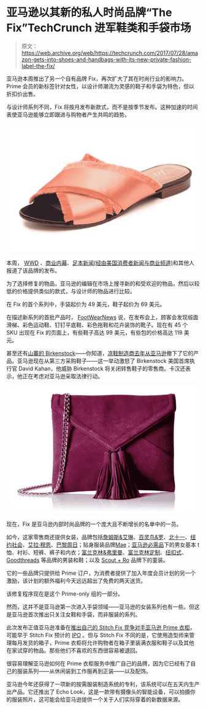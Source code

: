 # 亚马逊以其新的私人时尚品牌“The Fix”TechCrunch 进军鞋类和手袋市场

> 原文：<https://web.archive.org/web/https://techcrunch.com/2017/07/28/amazon-gets-into-shoes-and-handbags-with-its-new-private-fashion-label-the-fix/>

亚马逊本周推出了另一个自有品牌 Fix，再次扩大了其在时尚行业的影响力。Prime 会员的新标签针对女性，以设计师潮流为灵感的鞋子和手袋为特色，但以折扣价出售。

与设计师系列不同，Fix 将按月发布新款式，而不是按季节发布。这种加速的时间表使亚马逊能够立即跟进与购物者产生共鸣的趋势。

![](img/ec70b683645b1b451ea3e448b4b972b5.png)

本周， [WWD](https://web.archive.org/web/20221210062833/http://wwd.com/fashion-news/fashion-scoops/amazon-launches-private-accessories-label-10952330/) 、[商业内幕](https://web.archive.org/web/20221210062833/http://www.businessinsider.com/amazon-shoes-and-handbags-line-the-fix-2017-7)、[足本新闻(经由美国消费者新闻与商业频道)](https://web.archive.org/web/20221210062833/http://www.cnbc.com/2017/07/27/amazon-in-the-business-of-everything-launches-private-label-shoe-purse-brand-the-fix.html)和其他人报道了该品牌的发布。

为了选择修复的物品，亚马逊的编辑在市场上搜寻新的和受欢迎的物品，然后以较低的价格提供类似的款式，与设计师的物品进行比较。

在 Fix 的首个系列中，手袋起价为 49 美元，鞋子起价为 69 美元。

在描述新系列的首批产品时， [FootWearNews](https://web.archive.org/web/20221210062833/http://footwearnews.com/2017/focus/womens/amazon-fashion-launches-the-fix-private-label-shoe-handbag-collection-398765/) 说，在发布会上，顾客会发现缎面滑梯、彩色运动鞋、钉钉平底鞋、彩色拖鞋和花卉装饰的靴子。现在有 45 个 SKU 出现在 Fix 的页面上，有些鞋子高达 99 美元，有些包的价格高达 119 美元。

甚至还有[山寨的 Birkenstock](https://web.archive.org/web/20221210062833/https://www.amazon.com/Fix-Womens-Studded-Footbed-Platform/dp/B01ND0UWUV/ref=sr_1_27?srs=10065543011&ie=UTF8&qid=1501256604&sr=8-27)——你知道，[凉鞋制造商去年从亚马逊](https://web.archive.org/web/20221210062833/http://www.cnbc.com/2016/07/20/birkenstock-quits-amazon-in-us-after-counterfeit-surge.html)撤下了它的产品。亚马逊现在从第三方采购鞋子——这一举动激怒了 Birkenstock 美国首席执行官 David Kahan，他威胁 Birkenstock 将关闭转售鞋子的零售商。卡汉还表示，他正在考虑对亚马逊采取法律行动。

![](img/7f0c93879ae47f7317c831f0028f3193.png)

现在，Fix 是亚马逊内部时尚品牌的一个庞大且不断增长的名单中的一员。

如今，这家零售商还提供女装，品牌包括[詹姆斯&艾琳](https://web.archive.org/web/20221210062833/https://www.amazon.com/Clothing-Shoes-Jewelry-James-Erin/s?ie=UTF8&field-brandtextbin=James%20%26%20Erin&page=1&rh=n%3A7141123011)、[百灵鸟&罗](https://web.archive.org/web/20221210062833/https://www.amazon.com/Lark-Ro/pages/10772216011)、[北十一](https://web.archive.org/web/20221210062833/https://www.amazon.com/Clothing-Shoes-Jewelry-NORTH-ELEVEN/s?ie=UTF8&field-brandtextbin=NORTH%20ELEVEN&page=1&rh=n%3A7141123011)、[纽约社会](https://web.archive.org/web/20221210062833/https://www.amazon.com/Clothing-Shoes-Jewelry-SOCIETY-NEW-YORK/s?ie=UTF8&field-brandtextbin=SOCIETY%20NEW%20YORK&page=1&rh=n%3A7141123011)、[艾拉·穆恩](https://web.archive.org/web/20221210062833/https://www.amazon.com/Ella-Moon/pages/16152709011)、[巴黎周日](https://web.archive.org/web/20221210062833/https://www.amazon.com/PARIS-SUNDAY/pages/16140439011)；贴身服装品牌[Mae](https://web.archive.org/web/20221210062833/https://www.amazon.com/Mae-Womens-Lace-Padded-Bralette/dp/B01N66PVVO)；[亚马逊必需品](https://web.archive.org/web/20221210062833/https://www.amazon.com/l/16118543011?pageId=TO33GDFJIO2YHTD&slashargs=&ingress=3&tag=googhydr-20&hvadid=193557795591&hvpos=1t1&hvexid=&hvnetw=g&hvrand=12438409565491892025&hvpone=&hvptwo=&hvqmt=e&hvdev=c&ref=pd_sl_8zn703yvwj_e&hvtargid=kwd-34244754084)下的男女基本 t 恤、衬衫、短裤、裤子和内衣；[富兰克林&弗里曼](https://web.archive.org/web/20221210062833/https://www.amazon.com/Clothing-Shoes-Jewelry-Franklin-Freeman/s?ie=UTF8&field-brandtextbin=Franklin%20%26%20Freeman&page=1&rh=n%3A7141123011)、[富兰克林定制](https://web.archive.org/web/20221210062833/https://www.amazon.com/Clothing-Shoes-Jewelry-Franklin-Tailored/s?ie=UTF8&field-brandtextbin=Franklin%20Tailored&page=1&rh=n%3A7141123011)、[纽扣式](https://web.archive.org/web/20221210062833/https://www.amazon.com/Buttoned-Down/pages/16108266011)、 [Goodthreads](https://web.archive.org/web/20221210062833/https://www.amazon.com/Goodthreads/pages/15263862011) 等品牌的男装和鞋；以及 [Scout + Ro](https://web.archive.org/web/20221210062833/https://www.amazon.com/Scout-Ro-by-Amazon/b?ie=UTF8&node=11449477011) 品牌下的童装。

它的一些品牌只提供给 Prime 订户，为消费者提供了加入年度会员计划的另一个激励，该计划的额外福利今天远远超出了免费的两天送货。

该修复程序现在是这个 Prime-only 组的一部分。

然而，这并不是亚马逊第一次进入手袋领域——亚马逊的女装系列也有一些。但这是亚马逊首次推出只关注女鞋和手袋，而非服装的系列。

此次发布正值亚马逊准备在[推出自己的 Stitch Fix 竞争对手亚马逊 Prime 衣柜](https://web.archive.org/web/20221210062833/https://beta.techcrunch.com/2017/06/20/amazon-prime-wardrobe/)，可能早于 Stitch Fix 预计的 [IPO](https://web.archive.org/web/20221210062833/http://www.reuters.com/article/us-stitch-fix-ipo-idUSKBN18R36N) 。但与 Stitch Fix 不同的是，它使用造型师来管理每月发货的箱子，Prime 衣柜将允许购物者在箱子里装满衣服和鞋子以及其他在家试穿的物品。那些他们不喜欢的东西很容易被退回。

很容易理解亚马逊如何在 Prime 衣柜服务中推广自己的品牌，因为它已经有了自己的服装系列——从休闲装到工作服再到正装——以及配饰。

亚马逊今年还获得了一项新的按需服装制造系统的专利，该系统可以在五天内生产出产品。它还推出了 Echo Look，这是一款带有摄像头的智能设备，可以拍摄你的服装照片，这可能会给亚马逊提供一个关于人们实际穿着的新数据来源。